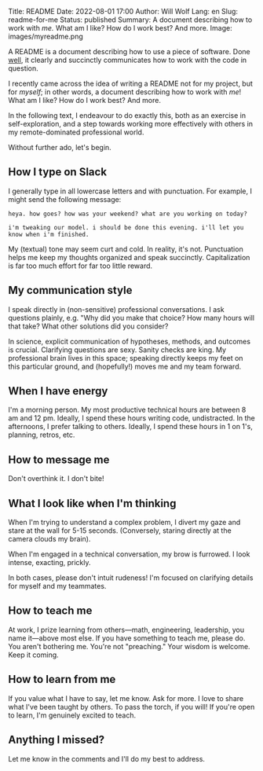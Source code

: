 Title: README
Date: 2022-08-01 17:00
Author: Will Wolf
Lang: en
Slug: readme-for-me
Status: published
Summary: A document describing how to work with *me.* What am I like? How do I work best? And more.
Image: images/myreadme.png

A README is a document describing how to use a piece of software. Done [well](https://github.com/pandas-dev/pandas/blob/main/README.md), it clearly and succinctly communicates how to work with the code in question.

I recently came across the idea of writing a README not for my project, but for *myself*; in other words, a document describing how to work with *me*! What am I like? How do I work best? And more.

In the following text, I endeavour to do exactly this, both as an exercise in self-exploration, and a step towards working more effectively with others in my remote-dominated professional world.

Without further ado, let's begin.

## How I type on Slack

I generally type in all lowercase letters and with punctuation. For example, I might send the following message:

```
heya. how goes? how was your weekend? what are you working on today?

i'm tweaking our model. i should be done this evening. i'll let you know when i'm finished.
```

My (textual) tone may seem curt and cold. In reality, it's not. Punctuation helps me keep my thoughts organized and speak succinctly. Capitalization is far too much effort for far too little reward.

## My communication style

I speak directly in (non-sensitive) professional conversations. I ask questions plainly, e.g. "Why did you make that choice? How many hours will that take? What other solutions did you consider?

In science, explicit communication of hypotheses, methods, and outcomes is crucial. Clarifying questions are sexy. Sanity checks are king. My professional brain lives in this space; speaking directly keeps my feet on this particular ground, and (hopefully!) moves me and my team forward.

## When I have energy

I'm a morning person. My most productive technical hours are between 8 am and 12 pm. Ideally, I spend these hours writing code, undistracted. In the afternoons, I prefer talking to others. Ideally, I spend these hours in 1 on 1's, planning, retros, etc.

## How to message me

Don't overthink it. I don't bite!

## What I look like when I'm thinking

When I'm trying to understand a complex problem, I divert my gaze and stare at the wall for 5-15 seconds. (Conversely, staring directly at the camera clouds my brain).

When I'm engaged in a technical conversation, my brow is furrowed. I look intense, exacting, prickly.

In both cases, please don't intuit rudeness! I'm focused on clarifying details for myself and my teammates.

## How to teach me

At work, I prize learning from others—math, engineering, leadership, you name it—above most else. If you have something to teach me, please do. You aren't bothering me. You're not "preaching." Your wisdom is welcome. Keep it coming.

## How to learn from me

If you value what I have to say, let me know. Ask for more. I love to share what I've been taught by others. To pass the torch, if you will! If you're open to learn, I'm genuinely excited to teach.

## Anything I missed?

Let me know in the comments and I'll do my best to address.